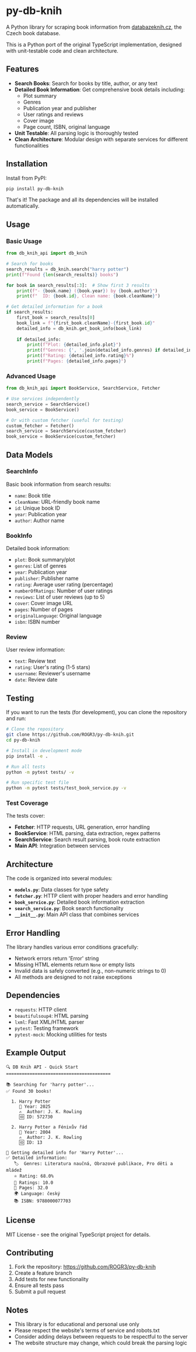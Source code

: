 # py-db-knih

A Python library for scraping book information from [databazeknih.cz](https://www.databazeknih.cz), the Czech book database.

This is a Python port of the original TypeScript implementation, designed with unit-testable code and clean architecture.

## Features

- **Search Books**: Search for books by title, author, or any text
- **Detailed Book Information**: Get comprehensive book details including:
  - Plot summary
  - Genres
  - Publication year and publisher
  - User ratings and reviews
  - Cover image
  - Page count, ISBN, original language
- **Unit Testable**: All parsing logic is thoroughly tested
- **Clean Architecture**: Modular design with separate services for different functionalities

## Installation

Install from PyPI:

```bash
pip install py-db-knih
```

That's it! The package and all its dependencies will be installed automatically.

## Usage

### Basic Usage

```python
from db_knih_api import db_knih

# Search for books
search_results = db_knih.search("harry potter")
print(f"Found {len(search_results)} books")

for book in search_results[:3]:  # Show first 3 results
    print(f"- {book.name} ({book.year}) by {book.author}")
    print(f"  ID: {book.id}, Clean name: {book.cleanName}")

# Get detailed information for a book
if search_results:
    first_book = search_results[0]
    book_link = f"{first_book.cleanName}-{first_book.id}"
    detailed_info = db_knih.get_book_info(book_link)
    
    if detailed_info:
        print(f"Plot: {detailed_info.plot}")
        print(f"Genres: {', '.join(detailed_info.genres) if detailed_info.genres else 'N/A'}")
        print(f"Rating: {detailed_info.rating}%")
        print(f"Pages: {detailed_info.pages}")
```

### Advanced Usage

```python
from db_knih_api import BookService, SearchService, Fetcher

# Use services independently
search_service = SearchService()
book_service = BookService()

# Or with custom fetcher (useful for testing)
custom_fetcher = Fetcher()
search_service = SearchService(custom_fetcher)
book_service = BookService(custom_fetcher)
```

## Data Models

### SearchInfo
Basic book information from search results:
- `name`: Book title
- `cleanName`: URL-friendly book name
- `id`: Unique book ID
- `year`: Publication year
- `author`: Author name

### BookInfo
Detailed book information:
- `plot`: Book summary/plot
- `genres`: List of genres
- `year`: Publication year
- `publisher`: Publisher name
- `rating`: Average user rating (percentage)
- `numberOfRatings`: Number of user ratings
- `reviews`: List of user reviews (up to 5)
- `cover`: Cover image URL
- `pages`: Number of pages
- `originalLanguage`: Original language
- `isbn`: ISBN number

### Review
User review information:
- `text`: Review text
- `rating`: User's rating (1-5 stars)
- `username`: Reviewer's username
- `date`: Review date

## Testing

If you want to run the tests (for development), you can clone the repository and run:

```bash
# Clone the repository
git clone https://github.com/ROGR3/py-db-knih.git
cd py-db-knih

# Install in development mode
pip install -e .

# Run all tests
python -m pytest tests/ -v

# Run specific test file
python -m pytest tests/test_book_service.py -v
```

### Test Coverage

The tests cover:
- **Fetcher**: HTTP requests, URL generation, error handling
- **BookService**: HTML parsing, data extraction, regex patterns
- **SearchService**: Search result parsing, book route extraction
- **Main API**: Integration between services

## Architecture

The code is organized into several modules:

- **`models.py`**: Data classes for type safety
- **`fetcher.py`**: HTTP client with proper headers and error handling
- **`book_service.py`**: Detailed book information extraction
- **`search_service.py`**: Book search functionality
- **`__init__.py`**: Main API class that combines services

## Error Handling

The library handles various error conditions gracefully:
- Network errors return 'Error' string
- Missing HTML elements return `None` or empty lists
- Invalid data is safely converted (e.g., non-numeric strings to 0)
- All methods are designed to not raise exceptions

## Dependencies

- `requests`: HTTP client
- `beautifulsoup4`: HTML parsing
- `lxml`: Fast XML/HTML parser
- `pytest`: Testing framework
- `pytest-mock`: Mocking utilities for tests

## Example Output

```
🔍 DB Knih API - Quick Start
========================================

📚 Searching for 'harry potter'...
✅ Found 30 books!

  1. Harry Potter
     📅 Year: 2025
     ✍️  Author: J. K. Rowling
     🆔 ID: 572730

  2. Harry Potter a Fénixův řád
     📅 Year: 2004
     ✍️  Author: J. K. Rowling
     🆔 ID: 13

📖 Getting detailed info for 'Harry Potter'...
✅ Detailed information:
   🏷️  Genres: Literatura naučná, Obrazové publikace, Pro děti a mládež
   ⭐ Rating: 68.0%
   👥 Ratings: 10.0
   📄 Pages: 32.0
   🌍 Language: český
   📚 ISBN: 9788000077703
```

## License

MIT License - see the original TypeScript project for details.

## Contributing

1. Fork the repository: https://github.com/ROGR3/py-db-knih
2. Create a feature branch
3. Add tests for new functionality
4. Ensure all tests pass
5. Submit a pull request

## Notes

- This library is for educational and personal use only
- Please respect the website's terms of service and robots.txt
- Consider adding delays between requests to be respectful to the server
- The website structure may change, which could break the parsing logic
